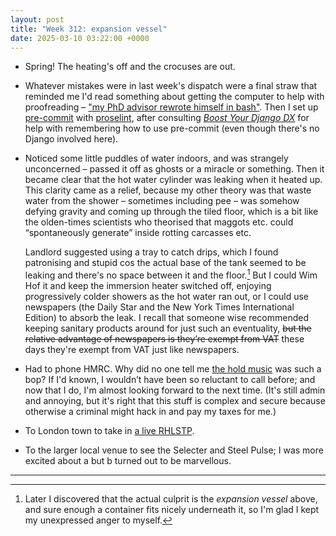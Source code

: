 ```yaml
---
layout: post
title: "Week 312: expansion vessel"
date: 2025-03-10 03:22:00 +0000
---
```


- Spring! The heating's off and the crocuses are out.

- Whatever mistakes were in last week's dispatch were a final straw that reminded me I'd read something about getting the computer to help with proofreading –
  ["my PhD advisor rewrote himself in bash"](https://matt.might.net/articles/shell-scripts-for-passive-voice-weasel-words-duplicates/).
  Then I set up [pre-commit](https://pre-commit.com/) with [proselint](https://github.com/amperser/proselint), after consulting [<i>Boost Your Django DX</i>](https://adamchainz.gumroad.com/l/byddx) for help with remembering how to use pre-commit (even though there's no Django involved here).

- Noticed some little puddles of water indoors, and was strangely unconcerned – passed it off as ghosts or a miracle or something. Then it became clear that the hot water cylinder was leaking when it heated up. This clarity came as a relief, because my other theory was that waste water from the shower – sometimes including pee – was somehow defying gravity and coming up through the tiled floor, which is a bit like the olden-times scientists who theorised that maggots etc. could “spontaneously generate” inside rotting carcasses etc.

  Landlord suggested using a tray to catch drips, which I found patronising and stupid cos the actual base of the tank seemed to be leaking and there's no space between it and the floor.[^1] But I could Wim Hof it and keep the immersion heater switched off, enjoying progressively colder showers as the hot water ran out, or I could use newspapers (the Daily Star and the New York Times International Edition) to absorb the leak. I recall that someone wise recommended keeping sanitary products around for just such an eventuality, ~~but the relative advantage of newspapers is they’re exempt from VAT~~ these days they're exempt from VAT just like newspapers.


- Had to phone HMRC. Why did no one tell me [the hold music](https://www.youtube.com/watch?v=OTy4xv7cx6E) was such a bop?
  If I'd known, I wouldn’t have been so reluctant to call before; and now that I do, I'm almost looking forward to the next time. (It's still admin and annoying, but it's right that this stuff is complex and secure because otherwise a criminal might hack in and pay my taxes for me.)

- To London town to take in [a live RHLSTP](https://richardherring.substack.com/p/one-ball-and-boe#:~:text=Another%20sparsely%20attended%20but%20very%20enjoyable%20RHLSTP%20tonight).

- To the larger local venue to see the Selecter and Steel Pulse; I was more excited about a but b turned out to be marvellous.

<hr class="hr">

[^1]: Later I discovered that the actual culprit is the _expansion vessel_ above, and sure enough a container fits nicely underneath it, so I'm glad I kept my unexpressed anger to myself.
